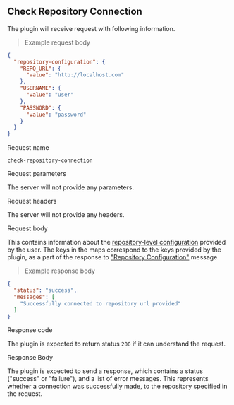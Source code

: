 ## Check Repository Connection

The plugin will receive request with following information.

> Example request body

```json
{
  "repository-configuration": {
    "REPO_URL": {
      "value": "http://localhost.com"
    },
    "USERNAME": {
      "value": "user"
    },
    "PASSWORD": {
      "value": "password"
    }
  }
}
```
 
<p class='request-name-heading'>Request name</p>

`check-repository-connection`

<p class='request-body-heading'>Request parameters</p>

The server will not provide any parameters.

<p class='request-body-heading'>Request headers</p>

The server will not provide any headers.

<p class='request-body-heading'>Request body</p>

This contains information about the [repository-level configuration](#the-repository-configuration-response-object) provided by the user. The keys in the maps correspond to the keys provided by the plugin, as a part of the response to ["Repository Configuration"](#repository-configuration) message.

> Example response body

```json
{
  "status": "success",
  "messages": [
    "Successfully connected to repository url provided"
  ]
}
```

<p class='response-code-heading'>Response code</p>

The plugin is expected to return status `200` if it can understand the request.

<p class='response-body-heading'>Response Body</p>

The plugin is expected to send a response, which contains a status ("success" or "failure"), and a list of error messages. This represents whether a connection was successfully made, to the repository specified in the request.
